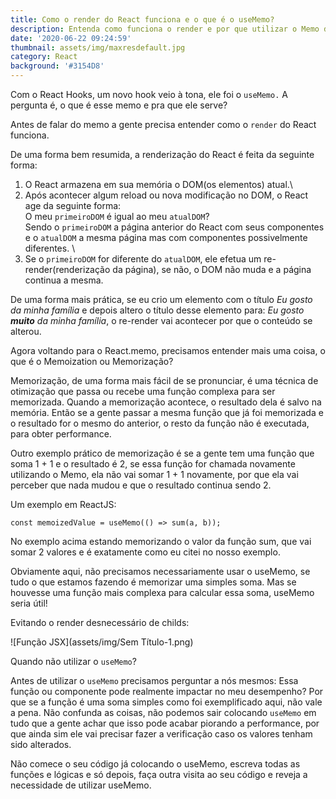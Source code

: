 ```yaml
---
title: Como o render do React funciona e o que é o useMemo?
description: Entenda como funciona o render e por que utilizar o Memo do React
date: '2020-06-22 09:24:59'
thumbnail: assets/img/maxresdefault.jpg
category: React
background: '#3154D8'
---
```

Com o React Hooks, um novo hook veio à tona, ele foi o `useMemo.` A pergunta é, o que é esse memo e pra que ele serve?

Antes de falar do memo a gente precisa entender como o `render` do React funciona.

De uma forma bem resumida, a renderização do React é feita da seguinte forma:

1. O React armazena em sua memória o DOM(os elementos) atual.\
2. Após acontecer algum reload ou nova modificação no DOM, o React age da seguinte forma:\
   O meu `primeiroDOM` é igual ao meu `atualDOM`?\
   Sendo o `primeiroDOM` a página anterior do React com seus componentes e o `atualDOM` a mesma página mas com componentes possivelmente diferentes. \
3. Se o `primeiroDOM` for diferente do `atualDOM`, ele efetua um re-render(renderização da página), se não, o DOM não muda e a página continua a mesma.

De uma forma mais prática, se eu crio um elemento com o título *Eu gosto da minha família* e depois altero o título desse elemento para: *Eu gosto **muito** da minha família*, o re-render vai acontecer por que o conteúdo se alterou.

Agora voltando para o React.memo, precisamos entender mais uma coisa, o que é o Memoization ou Memorização?

Memorização, de uma forma mais fácil de se pronunciar, é uma técnica de otimização que passa ou recebe uma função complexa para ser memorizada. Quando a memorização acontece, o resultado dela é salvo na memória. Então se a gente passar a mesma função que já foi memorizada e o resultado for o mesmo do anterior, o resto da função não é executada, para obter performance.

Outro exemplo prático de memorização é se a gente tem uma função que soma 1 + 1 e o resultado é 2, se essa função for chamada novamente utilizando o Memo, ela não vai somar 1 + 1 novamente, por que ela vai perceber que nada mudou e que o resultado continua sendo 2.

Um exemplo em ReactJS:

`const memoizedValue = useMemo(() => sum(a, b));`

No exemplo acima estando memorizando o valor da função sum, que vai somar 2 valores e é exatamente como eu citei no nosso exemplo.

Obviamente aqui, não precisamos necessariamente usar o useMemo, se tudo o que estamos fazendo é memorizar uma simples soma. Mas se houvesse uma função mais complexa para calcular essa soma, useMemo seria útil!

Evitando o render desnecessário de childs:

![Função JSX](assets/img/Sem Título-1.png)

Quando não utilizar o `useMemo`?

Antes de utilizar o `useMemo` precisamos perguntar a nós mesmos: Essa função ou componente pode realmente impactar no meu desempenho? Por que se a função é uma soma simples como foi exemplificado aqui, não vale a pena. Não confunda as coisas, não podemos sair colocando `useMemo` em tudo que a gente achar que isso pode acabar piorando a performance, por que ainda sim ele vai precisar fazer a verificação caso os valores tenham sido alterados. 

Não comece o seu código já colocando o useMemo, escreva todas as funções e lógicas e só depois, faça outra visita ao seu código e reveja a necessidade de utilizar useMemo.
